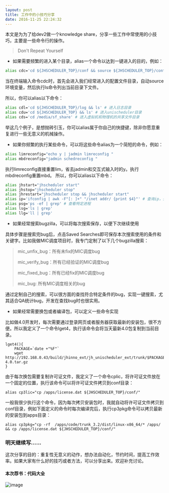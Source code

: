 ```yaml
---
layout: post
title: 工作中的小技巧分享
date: 2016-11-25 22:24:32
---
```


本文是为为了给dev2做一个knowledge share，分享一些工作中常使用的小技巧，主要是一些命令行的操作。

>Don't Repeat Yourself

- 如果需要频繁的进入某个目录，alias一个命令以达到一键进入的目的，例如：

```bash
alias cdc='cd ${JHSCHEDULER_TOP}/conf && source ${JHSCHEDULER_TOP}/conf/profile.jhscheduler && ls'
```

当在终端输入命令cdc时，首先会进入我们经常进入的配置文件目录，自动source环境变量，然后执行ls命令列出当前目录下文件。

所以，你可以alias以下命令：

```bash
alias cdl='cd ${JHSCHEDULER_TOP}/log && ls' # 进入日志目录
alias cdu='cd ${JHSCHEDULER_TOP} && ls' # 进入unischeduler目录
alias cds='cd /media/sf_share' # 进入虚拟机和物理机的共享文件目录
```

举这几个例子，是想抛砖引玉，你可以alias属于你自己的快捷键，除非你愿意重复进行一些无意义的机械操作。

- 如果你频繁的执行某些命令，可以将这些命令alias为一个简短的命令，例如：

```bash
alias limreconfig="echo y | jadmin limreconfig "
alias mbdreconfig="jadmin schedreconfig "
```

执行limreconfig直接重置lim，省去jadmin和交互式输入时的y。执行mbdreconfig重置mbd。
所以，你可以alias以下命令：

```bash
alias jhstart="jhscheduler start"
alias jhstop="jhscheduler stop"
alias jhrestart="jhscheduler stop && jhscheduler start"
alias ip='ifconfig | awk -F"[: ]+" "/inet addr/ {print $4}"' # 查询ip，去掉无关信息
alias psg='ps -ef | grep' # 查看特定进程
alias lsg='ls | grep'
alias llg='ll | grep'
```

- 如果经常搜索bugzilla，可以将每次搜索保存，以便下次继续使用

具体步骤是搜索完bug后，点击Saved Searches即可保存本次搜索使用的条件和关键字。比如我做MIC调度项目时，我专门定制了以下几个bugzilla搜索：

> mic_unfix_bug：所有未fix的MIC调度bug
>
> mic_verify_bug：所有已经验证的MIC调度bug
>
> mic_fixed_bug：所有已经fix的MIC调度bug
>
> mic_bug: 所有MIC调度相关的bug

通过定制自己的搜索，可以很方面的查找符合特定条件的bug，实现一键搜索，尤其适合QA统计bug，开发在查找bug时也很实用。

- 如果经常需要换包或者编译包，可以定义一些命令实现

比如做4.0开发时，每次需要通过登录网页或者服务器获取最新的安装包，很不方便。所以我定义了一个命令lget4，执行该命令会将当天最新4.0包复制到当前目录。

```
lget4(){
    PACKAGE=`date +"%F"`
    wget http://192.168.0.43/build/jhinno_ext/jh_unischeduler_ext/trunk/$PACKAGE/unischeduler-4.0.tar.gz
}
```

由于每次换包需要复制许可证文件，我定义了一个命令cplic，将许可证文件放在一个固定的位置，执行该命令可以将许可证文件拷贝到conf目录：

```
alias cp3lic="cp /apps/license.dat ${JHSCHEDULER_TOP}/conf/"
```

一般我很少执行这个命令，因为每次拷贝安装包时，我就自动将许可证文件拷贝到conf目录，例如下面定义的命令时每次编译完后，执行cp3pkg命令可以拷贝最新的安装包到apps目录：

```
alias cp3pkg="cp -rf  /apps/code/trunk_3.2/dist/linux-x86_64/* /apps/ && cp /apps/license.dat ${JHSCHEDULER_TOP}/conf/"
```


### 明天继续写......

这次分享的目的：重复性无意义的动作，想办法自动化，节约时间，提高工作效率。如果大家有什么好的技巧或者方法，可以分享出来。欢迎补充讨论。

#### 本次荐书：代码大全

![image](https://img10.360buyimg.com/n1/s200x200_15093/2a690799-c814-4784-9027-b21e688415ff.jpg)

